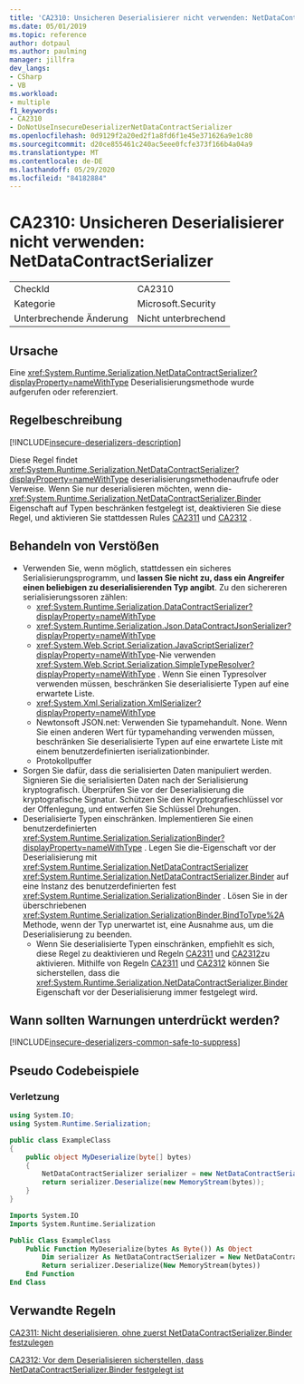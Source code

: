 ```yaml
---
title: 'CA2310: Unsicheren Deserialisierer nicht verwenden: NetDataContractSerializer'
ms.date: 05/01/2019
ms.topic: reference
author: dotpaul
ms.author: paulming
manager: jillfra
dev_langs:
- CSharp
- VB
ms.workload:
- multiple
f1_keywords:
- CA2310
- DoNotUseInsecureDeserializerNetDataContractSerializer
ms.openlocfilehash: 0d9129f2a20ed2f1a8fd6f1e45e371626a9e1c80
ms.sourcegitcommit: d20ce855461c240ac5eee0fcfe373f166b4a04a9
ms.translationtype: MT
ms.contentlocale: de-DE
ms.lasthandoff: 05/29/2020
ms.locfileid: "84182884"
---
```

# <a name="ca2310-do-not-use-insecure-deserializer-netdatacontractserializer"></a>CA2310: Unsicheren Deserialisierer nicht verwenden: NetDataContractSerializer

|||
|-|-|
|CheckId|CA2310|
|Kategorie|Microsoft.Security|
|Unterbrechende Änderung|Nicht unterbrechend|

## <a name="cause"></a>Ursache

Eine <xref:System.Runtime.Serialization.NetDataContractSerializer?displayProperty=nameWithType> Deserialisierungsmethode wurde aufgerufen oder referenziert.

## <a name="rule-description"></a>Regelbeschreibung

[!INCLUDE[insecure-deserializers-description](includes/insecure-deserializers-description-md.md)]

Diese Regel findet <xref:System.Runtime.Serialization.NetDataContractSerializer?displayProperty=nameWithType> deserialisierungsmethodenaufrufe oder Verweise. Wenn Sie nur deserialisieren möchten, wenn die- <xref:System.Runtime.Serialization.NetDataContractSerializer.Binder> Eigenschaft auf Typen beschränken festgelegt ist, deaktivieren Sie diese Regel, und aktivieren Sie stattdessen Rules [CA2311](ca2311.md) und [CA2312](ca2312.md) .

## <a name="how-to-fix-violations"></a>Behandeln von Verstößen

- Verwenden Sie, wenn möglich, stattdessen ein sicheres Serialisierungsprogramm, und **lassen Sie nicht zu, dass ein Angreifer einen beliebigen zu deserialisierenden Typ angibt**. Zu den sichereren serialisierungssoren zählen:
  - <xref:System.Runtime.Serialization.DataContractSerializer?displayProperty=nameWithType>
  - <xref:System.Runtime.Serialization.Json.DataContractJsonSerializer?displayProperty=nameWithType>
  - <xref:System.Web.Script.Serialization.JavaScriptSerializer?displayProperty=nameWithType>-Nie verwenden <xref:System.Web.Script.Serialization.SimpleTypeResolver?displayProperty=nameWithType> . Wenn Sie einen Typresolver verwenden müssen, beschränken Sie deserialisierte Typen auf eine erwartete Liste.
  - <xref:System.Xml.Serialization.XmlSerializer?displayProperty=nameWithType>
  - Newtonsoft JSON.net: Verwenden Sie typamehandult. None. Wenn Sie einen anderen Wert für typamehanding verwenden müssen, beschränken Sie deserialisierte Typen auf eine erwartete Liste mit einem benutzerdefinierten iserializationbinder.
  - Protokollpuffer
- Sorgen Sie dafür, dass die serialisierten Daten manipuliert werden. Signieren Sie die serialisierten Daten nach der Serialisierung kryptografisch. Überprüfen Sie vor der Deserialisierung die kryptografische Signatur. Schützen Sie den Kryptografieschlüssel vor der Offenlegung, und entwerfen Sie Schlüssel Drehungen.
- Deserialisierte Typen einschränken. Implementieren Sie einen benutzerdefinierten <xref:System.Runtime.Serialization.SerializationBinder?displayProperty=nameWithType> . Legen Sie die-Eigenschaft vor der Deserialisierung mit <xref:System.Runtime.Serialization.NetDataContractSerializer> <xref:System.Runtime.Serialization.NetDataContractSerializer.Binder> auf eine Instanz des benutzerdefinierten fest <xref:System.Runtime.Serialization.SerializationBinder> . Lösen Sie in der überschriebenen <xref:System.Runtime.Serialization.SerializationBinder.BindToType%2A> Methode, wenn der Typ unerwartet ist, eine Ausnahme aus, um die Deserialisierung zu beenden.
  - Wenn Sie deserialisierte Typen einschränken, empfiehlt es sich, diese Regel zu deaktivieren und Regeln [CA2311](ca2311.md) und [CA2312](ca2312.md)zu aktivieren. Mithilfe von Regeln [CA2311](ca2311.md) und [CA2312](ca2312.md) können Sie sicherstellen, dass die <xref:System.Runtime.Serialization.NetDataContractSerializer.Binder> Eigenschaft vor der Deserialisierung immer festgelegt wird.

## <a name="when-to-suppress-warnings"></a>Wann sollten Warnungen unterdrückt werden?

[!INCLUDE[insecure-deserializers-common-safe-to-suppress](includes/insecure-deserializers-common-safe-to-suppress-md.md)]

## <a name="pseudo-code-examples"></a>Pseudo Codebeispiele

### <a name="violation"></a>Verletzung

```csharp
using System.IO;
using System.Runtime.Serialization;

public class ExampleClass
{
    public object MyDeserialize(byte[] bytes)
    {
        NetDataContractSerializer serializer = new NetDataContractSerializer();
        return serializer.Deserialize(new MemoryStream(bytes));
    }
}
```

```vb
Imports System.IO
Imports System.Runtime.Serialization

Public Class ExampleClass
    Public Function MyDeserialize(bytes As Byte()) As Object
        Dim serializer As NetDataContractSerializer = New NetDataContractSerializer()
        Return serializer.Deserialize(New MemoryStream(bytes))
    End Function
End Class
```

## <a name="related-rules"></a>Verwandte Regeln

[CA2311: Nicht deserialisieren, ohne zuerst NetDataContractSerializer.Binder festzulegen](ca2311.md)

[CA2312: Vor dem Deserialisieren sicherstellen, dass NetDataContractSerializer.Binder festgelegt ist](ca2312.md)
